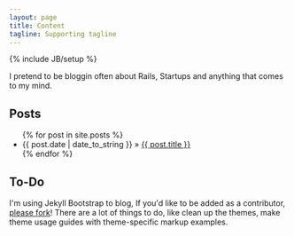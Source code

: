```yaml
---
layout: page
title: Content
tagline: Supporting tagline
---
```

{% include JB/setup %}
    
I pretend to be bloggin often about Rails, Startups and anything that comes to my mind.

## Posts

<ul class="posts">
  {% for post in site.posts %}
    <li><span>{{ post.date | date_to_string }}</span> &raquo; <a href="{{ BASE_PATH }}{{ post.url }}">{{ post.title }}</a></li>
  {% endfor %}
</ul>

## To-Do

I'm using Jekyll Bootstrap to blog, If you'd like to be added as a contributor, [please fork](http://github.com/plusjade/jekyll-bootstrap)!
There are a lot of things to do, like clean up the themes, make theme usage guides with theme-specific markup examples.